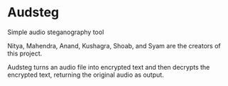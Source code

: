 # Audsteg
Simple audio steganography tool 

Nitya, Mahendra, Anand, Kushagra, Shoab, and Syam are the creators of this project.

Audsteg turns an audio file into encrypted text and then decrypts the encrypted text, returning the original audio as output.
